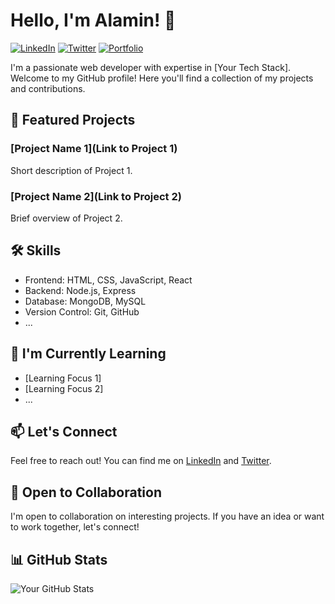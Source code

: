 # Hello, I'm Alamin! 👋

[![LinkedIn](https://img.shields.io/badge/LinkedIn-YourName-blue)](https://www.linkedin.com/in/yourlinkedinprofile/)
[![Twitter](https://img.shields.io/badge/Twitter-YourHandle-blue)](https://twitter.com/yourtwitterhandle)
[![Portfolio](https://img.shields.io/badge/Portfolio-YourWebsite-green)](https://www.yourportfolio.com/)

I'm a passionate web developer with expertise in [Your Tech Stack]. Welcome to my GitHub profile! Here you'll find a collection of my projects and contributions.

## 🚀 Featured Projects

### [Project Name 1](Link to Project 1)
Short description of Project 1.

### [Project Name 2](Link to Project 2)
Brief overview of Project 2.

## 🛠️ Skills

- Frontend: HTML, CSS, JavaScript, React
- Backend: Node.js, Express
- Database: MongoDB, MySQL
- Version Control: Git, GitHub
- ...

## 🌱 I'm Currently Learning

- [Learning Focus 1]
- [Learning Focus 2]
- ...

## 📫 Let's Connect

Feel free to reach out! You can find me on [LinkedIn](https://www.linkedin.com/in/yourlinkedinprofile/) and [Twitter](https://twitter.com/yourtwitterhandle).

## 🤝 Open to Collaboration

I'm open to collaboration on interesting projects. If you have an idea or want to work together, let's connect!

## 📊 GitHub Stats

![Your GitHub Stats](https://github-readme-stats.vercel.app/api?username=yourusername&show_icons=true&count_private=true&hide=contribs)

<!-- Additional badges, GitHub stats, Gists, etc. -->


